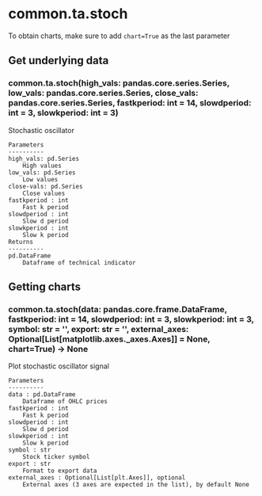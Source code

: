 # common.ta.stoch

To obtain charts, make sure to add `chart=True` as the last parameter

## Get underlying data 
### common.ta.stoch(high_vals: pandas.core.series.Series, low_vals: pandas.core.series.Series, close_vals: pandas.core.series.Series, fastkperiod: int = 14, slowdperiod: int = 3, slowkperiod: int = 3)

Stochastic oscillator

    Parameters
    ----------
    high_vals: pd.Series
        High values
    low_vals: pd.Series
        Low values
    close-vals: pd.Series
        Close values
    fastkperiod : int
        Fast k period
    slowdperiod : int
        Slow d period
    slowkperiod : int
        Slow k period
    Returns
    ----------
    pd.DataFrame
        Dataframe of technical indicator

## Getting charts 
### common.ta.stoch(data: pandas.core.frame.DataFrame, fastkperiod: int = 14, slowdperiod: int = 3, slowkperiod: int = 3, symbol: str = '', export: str = '', external_axes: Optional[List[matplotlib.axes._axes.Axes]] = None, chart=True) -> None

Plot stochastic oscillator signal

    Parameters
    ----------
    data : pd.DataFrame
        Dataframe of OHLC prices
    fastkperiod : int
        Fast k period
    slowdperiod : int
        Slow d period
    slowkperiod : int
        Slow k period
    symbol : str
        Stock ticker symbol
    export : str
        Format to export data
    external_axes : Optional[List[plt.Axes]], optional
        External axes (3 axes are expected in the list), by default None
